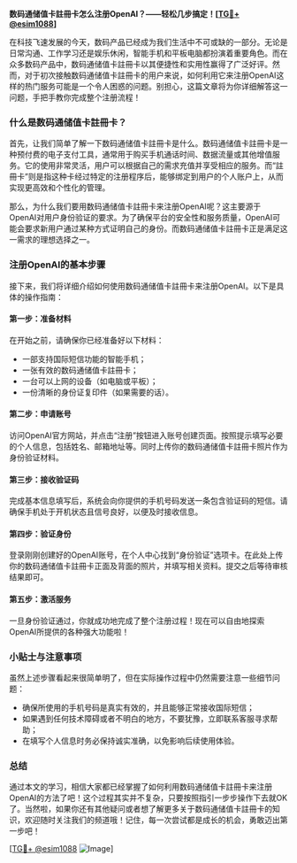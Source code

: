 **数码通储值卡註冊卡怎么注册OpenAI？——轻松几步搞定！[[TG💪+ @esim1088](https://t.me/s/esim1088)]**

在科技飞速发展的今天，数码产品已经成为我们生活中不可或缺的一部分。无论是日常沟通、工作学习还是娱乐休闲，智能手机和平板电脑都扮演着重要角色。而在众多数码产品中，数码通储值卡註冊卡以其便捷性和实用性赢得了广泛好评。然而，对于初次接触数码通储值卡註冊卡的用户来说，如何利用它来注册OpenAI这样的热门服务可能是一个令人困惑的问题。别担心，这篇文章将为你详细解答这一问题，手把手教你完成整个注册流程！

### 什么是数码通储值卡註冊卡？

首先，让我们简单了解一下数码通储值卡註冊卡是什么。数码通储值卡註冊卡是一种预付费的电子支付工具，通常用于购买手机通话时间、数据流量或其他增值服务。它的使用非常灵活，用户可以根据自己的需求充值并享受相应的服务。而“註冊卡”则是指这种卡经过特定的注册程序后，能够绑定到用户的个人账户上，从而实现更高效和个性化的管理。

那么，为什么我们要用数码通储值卡註冊卡来注册OpenAI呢？这主要源于OpenAI对用户身份验证的要求。为了确保平台的安全性和服务质量，OpenAI可能会要求新用户通过某种方式证明自己的身份。而数码通储值卡註冊卡正是满足这一需求的理想选择之一。

### 注册OpenAI的基本步骤

接下来，我们将详细介绍如何使用数码通储值卡註冊卡来注册OpenAI。以下是具体的操作指南：

#### 第一步：准备材料
在开始之前，请确保你已经准备好以下材料：
- 一部支持国际短信功能的智能手机；
- 一张有效的数码通储值卡註冊卡；
- 一台可以上网的设备（如电脑或平板）；
- 一份清晰的身份证复印件（如果需要的话）。

#### 第二步：申请账号
访问OpenAI官方网站，并点击“注册”按钮进入账号创建页面。按照提示填写必要的个人信息，包括姓名、邮箱地址等。同时上传你的数码通储值卡註冊卡照片作为身份验证材料。

#### 第三步：接收验证码
完成基本信息填写后，系统会向你提供的手机号码发送一条包含验证码的短信。请确保手机处于开机状态且信号良好，以便及时接收信息。

#### 第四步：验证身份
登录刚刚创建好的OpenAI账号，在个人中心找到“身份验证”选项卡。在此处上传你的数码通储值卡註冊卡正面及背面的照片，并填写相关资料。提交之后等待审核结果即可。

#### 第五步：激活服务
一旦身份验证通过，你就成功地完成了整个注册过程！现在可以自由地探索OpenAI所提供的各种强大功能啦！

### 小贴士与注意事项

虽然上述步骤看起来很简单明了，但在实际操作过程中仍然需要注意一些细节问题：
- 确保所使用的手机号码是真实有效的，并且能够正常接收国际短信；
- 如果遇到任何技术障碍或者不明白的地方，不要犹豫，立即联系客服寻求帮助；
- 在填写个人信息时务必保持诚实准确，以免影响后续使用体验。

### 总结

通过本文的学习，相信大家都已经掌握了如何利用数码通储值卡註冊卡来注册OpenAI的方法了吧！这个过程其实并不复杂，只要按照指引一步步操作下去就OK了。当然啦，如果你还有其他疑问或者想了解更多关于数码通储值卡註冊卡的知识，欢迎随时关注我们的频道哦！记住，每一次尝试都是成长的机会，勇敢迈出第一步吧！

[[TG💪+ @esim1088](https://t.me/s/esim1088) ![Image](https://i.postimg.cc/4NQfJmqS/Snipaste-2025-05-13-00-14-12.png)]